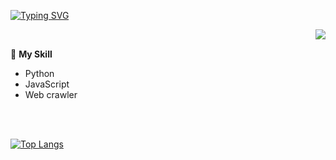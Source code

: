 [![Typing SVG](https://readme-typing-svg.demolab.com?size=25&vCenter=true&font=Fira+Code&pause=1000&width=200&lines=I'm+wwweww%F0%9F%91%8F)](https://git.io/typing-svg)


<a href="#">
​	<img align="right" src="https://github-readme-stats.vercel.app/api?username=wwweww&count_private=true&show_icons=true&text_color=f59f49&icon_color=f59f49&title_color=f59f49&bg_color=74,36126b,9f7ecf">
</a>

🌟 **My Skill**
- Python
- JavaScript
- Web crawler
<br>
<br>

[![Top Langs](https://github-readme-stats.vercel.app/api/top-langs/?username=wwweww&layout=compact)](https://github.com/wwweww)
